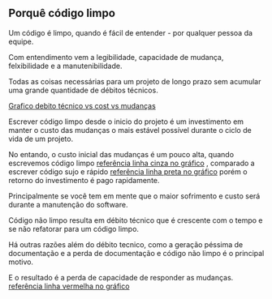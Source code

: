 ## Porquê código limpo

Um código é limpo, quando é fácil de entender - por qualquer pessoa da equipe.

Com entendimento vem a legibilidade, capacidade de mudança, felxibilidade e a manutenibilidade.

Todas as coisas necessárias para um projeto de longo prazo sem acumular uma grande quantidade de débitos técnicos.

[Grafico debito técnico vs cost vs mudanças]()

Escrever código limpo desde o inicio do projeto é um investimento em manter o custo das mudanças o mais estável possível durante o ciclo de vida de um projeto.

No entando, o custo inicial das mudanças é um pouco alta, quando escrevemos código limpo [referência linha cinza no gráfico]()
, comparado a escrever código sujo e rápido [referência linha preta no gráfico]()
porém o retorno do investimento é pago rapidamente.

Principalmente se você tem em mente que o maior sofrimento e custo será durante a manutenção do software.

Código não limpo resulta em débito técnico que é crescente com o tempo e se não refatorar para um código limpo.

Há outras razões além do débito tecnico, como a geração péssima de documentação e a perda de documentação e código não limpo é o principal motivo.

E o resultado é a perda de capacidade de responder as mudanças. [referência linha vermelha no gráfico]()